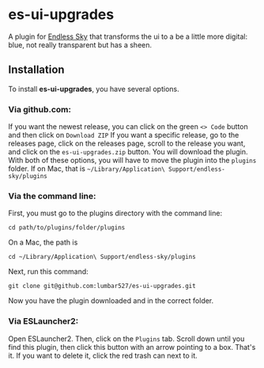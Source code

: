 # es-ui-upgrades
A plugin for [Endless Sky](https://github.com/endless-sky/endless-sky) that transforms the ui to a be a little more digital: blue, not really transparent but has a sheen.

## Installation
To install **es-ui-upgrades**, you have several options.
### Via github.com:
If you want the newest release, you can click on the green `<> Code` button and then click on `Download ZIP`
If you want a specific release, go to the releases page, click on the releases page, scroll to the release you want, and click on the `es-ui-upgrades.zip` button. You will download the plugin.
With both of these options, you will have to move the plugin into the `plugins` folder. If on Mac, that is `~/Library/Application\ Support/endless-sky/plugins`

### Via the command line:
First, you must go to the plugins directory with the command line:
```
cd path/to/plugins/folder/plugins
```
On a Mac, the path is
```
cd ~/Library/Application\ Support/endless-sky/plugins
```
Next, run this command:
```
git clone git@github.com:lumbar527/es-ui-upgrades.git
```
Now you have the plugin downloaded and in the correct folder.

### Via ESLauncher2:
Open ESLauncher2. Then, click on the `Plugins` tab. Scroll down until you find this plugin, then click this button with an arrow pointing to a box. That's it. If you want to delete it, click the red trash can next to it.
